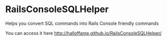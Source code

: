 RailsConsoleSQLHelper
=====================

Helps you convert SQL commands into Rails Console friendly commands


You can access it here http://halloffame.github.io/RailsConsoleSQLHelper/
